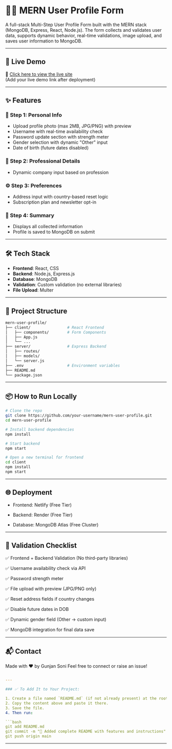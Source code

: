 # 🧑‍💻 MERN User Profile Form

A full-stack Multi-Step User Profile Form built with the MERN stack (MongoDB, Express, React, Node.js). The form collects and validates user data, supports dynamic behavior, real-time validations, image upload, and saves user information to MongoDB.

---

## 🚀 Live Demo

🔗 [Click here to view the live site](#)  
(Add your live demo link after deployment)

---

## ✨ Features

### 🔐 Step 1: Personal Info
- Upload profile photo (max 2MB, JPG/PNG) with preview  
- Username with real-time availability check  
- Password update section with strength meter  
- Gender selection with dynamic "Other" input  
- Date of birth (future dates disabled)  

### 🏢 Step 2: Professional Details
- Dynamic company input based on profession  

### ⚙️ Step 3: Preferences
- Address input with country-based reset logic  
- Subscription plan and newsletter opt-in  

### 🧾 Step 4: Summary
- Displays all collected information  
- Profile is saved to MongoDB on submit  

---

## 🛠️ Tech Stack

- **Frontend**: React, CSS  
- **Backend**: Node.js, Express.js  
- **Database**: MongoDB  
- **Validation**: Custom validation (no external libraries)  
- **File Upload**: Multer

---

## 📂 Project Structure

```bash
mern-user-profile/
├── client/                # React Frontend
│   ├── components/        # Form Components
│   ├── App.js
│   └── ...
├── server/                # Express Backend
│   ├── routes/
│   ├── models/
│   └── server.js
├── .env                   # Environment variables
├── README.md
└── package.json

```
--- 

## 📦 How to Run Locally

```bash
# Clone the repo
git clone https://github.com/your-username/mern-user-profile.git
cd mern-user-profile

# Install backend dependencies
npm install

# Start backend
npm start

# Open a new terminal for frontend
cd client
npm install
npm start

```
---

## 🌐 Deployment

- Frontend: Netlify (Free Tier)

- Backend: Render (Free Tier)

- Database: MongoDB Atlas (Free Cluster)

---

## 🧪 Validation Checklist

✅ Frontend + Backend Validation (No third-party libraries)

✅ Username availability check via API

✅ Password strength meter

✅ File upload with preview (JPG/PNG only)

✅ Reset address fields if country changes

✅ Disable future dates in DOB

✅ Dynamic gender field (Other → custom input)

✅ MongoDB integration for final data save

---

## 📬 Contact
Made with ❤️ by Gunjan Soni
Feel free to connect or raise an issue!

```yaml

---

### ✅ To Add It to Your Project:

1. Create a file named `README.md` (if not already present) at the root of your project.
2. Copy the content above and paste it there.
3. Save the file.
4. Then run:

```bash
git add README.md
git commit -m "📄 Added complete README with features and instructions"
git push origin main

```
---


